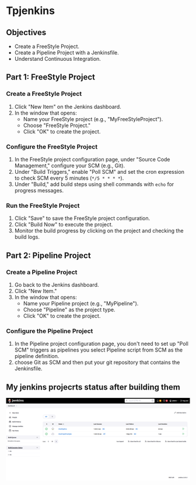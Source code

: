 # Tpjenkins

## Objectives

- Create a FreeStyle Project.
- Create a Pipeline Project with a Jenkinsfile.
- Understand Continuous Integration.

## Part 1: FreeStyle Project

### Create a FreeStyle Project

1. Click "New Item" on the Jenkins dashboard.
2. In the window that opens:
   - Name your FreeStyle project (e.g., "MyFreeStyleProject").
   - Choose "FreeStyle Project."
   - Click "OK" to create the project.

### Configure the FreeStyle Project

1. In the FreeStyle project configuration page, under "Source Code Management," configure your SCM (e.g., Git).
2. Under "Build Triggers," enable "Poll SCM" and set the cron expression to check SCM every 5 minutes (`*/5 * * * *`).
3. Under "Build," add build steps using shell commands with `echo` for progress messages.

### Run the FreeStyle Project

1. Click "Save" to save the FreeStyle project configuration.
2. Click "Build Now" to execute the project.
3. Monitor the build progress by clicking on the project and checking the build logs.

## Part 2: Pipeline Project

### Create a Pipeline Project

1. Go back to the Jenkins dashboard.
2. Click "New Item."
3. In the window that opens:
   - Name your Pipeline project (e.g., "MyPipeline").
   - Choose "Pipeline" as the project type.
   - Click "OK" to create the project.

### Configure the Pipeline Project

1. In the Pipeline project configuration page, you don't need to set up "Poll SCM" triggers as pipelines you select Pipeline script from SCM as the pipeline definition.
2. choose Git as SCM and then put your git repository that contains the Jenkinsfile.

## My jenkins projecrts status after building them 
![Screenshot](./images/Screenshot.png)

